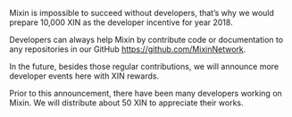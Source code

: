 Mixin is impossible to succeed without developers, that’s why we would prepare 10,000 XIN as the developer incentive for year 2018.

Developers can always help Mixin by contribute code or documentation to any repositories in our GitHub https://github.com/MixinNetwork.

In the future, besides those regular contributions, we will announce more developer events here with XIN rewards.

Prior to this announcement, there have been many developers working on Mixin. We will distribute about 50 XIN to appreciate their works.